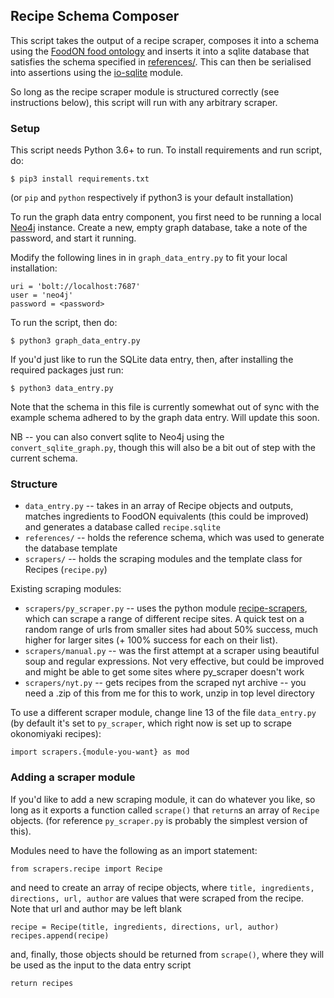## Recipe Schema Composer

This script takes the output of a recipe scraper, composes it into a schema using the [FoodON food ontology](https://github.com/FoodOntology/foodon) and inserts it into a sqlite database that satisfies the schema specified in [references/](https://github.com/FoodOntology/foodon). This can then be serialised into assertions using the [io-sqlite](https://github.com/underlay/io-sqlite) module. 

So long as the recipe scraper module is structured correctly (see instructions below), this script will run with any arbitrary scraper.

### Setup

This script needs Python 3.6+ to run. To install requirements and run script, do:

```
$ pip3 install requirements.txt
```

(or `pip` and `python` respectively if python3 is your default installation)

To run the graph data entry component, you first need to be running a local [Neo4j](https://neo4j.com/) instance. Create a new, empty graph database, take a note of the password, and start it running.

Modify the following lines in in `graph_data_entry.py` to fit your local installation:

```
uri = 'bolt://localhost:7687'
user = 'neo4j'
password = <password>
```

To run the script, then do:

```
$ python3 graph_data_entry.py
```

If you'd just like to run the SQLite data entry, then, after installing the required packages just run:

```
$ python3 data_entry.py
```
Note that the schema in this file is currently somewhat out of sync with the example schema adhered to by the graph data entry. Will update this soon.

NB -- you can also convert sqlite to Neo4j using the `convert_sqlite_graph.py`, though this will also be a bit out of step with the current schema.

### Structure

* `data_entry.py` -- takes in an array of Recipe objects and outputs, matches ingredients to FoodON equivalents (this could be improved) and generates a database called `recipe.sqlite`
* `references/` -- holds the reference schema, which was used to generate the database template
* `scrapers/` -- holds the scraping modules and the template class for Recipes (`recipe.py`)

Existing scraping modules:

* `scrapers/py_scraper.py` -- uses the python module [recipe-scrapers](https://github.com/hhursev/recipe-scrapers), which can scrape a range of different recipe sites. A quick test on a random range of urls from smaller sites had about 50% success, much higher for larger sites (+ 100% success for each on their list). 
* `scrapers/manual.py` -- was the first attempt at a scraper using beautiful soup and regular expressions. Not very effective, but could be improved and might be able to get some sites where py_scraper doesn't work
* `scrapers/nyt.py` -- gets recipes from the scraped nyt archive -- you need a .zip of this from me for this to work, unzip in top level directory

To use a different scraper module, change line 13 of the file `data_entry.py` (by default it's set to `py_scraper`, which right now is set up to scrape okonomiyaki recipes):

```
import scrapers.{module-you-want} as mod
```

### Adding a scraper module

If you'd like to add a new scraping module, it can do whatever you like, so long as it exports a function called `scrape()` that `return`s an array of `Recipe` objects. (for reference `py_scraper.py` is probably the simplest version of this).

Modules need to have the following as an import statement:

```
from scrapers.recipe import Recipe
```

and need to create an array of recipe objects, where `title, ingredients, directions, url, author` are values that were scraped from the recipe. Note that url and author may be left blank

```
recipe = Recipe(title, ingredients, directions, url, author)
recipes.append(recipe)
```
and, finally, those objects should be returned from `scrape()`, where they will be used as the input to the data entry script

```
return recipes
```
